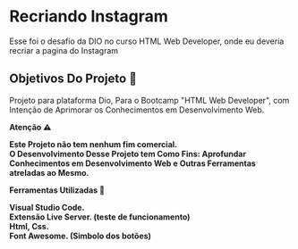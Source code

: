 # Recriando Instagram
 Esse foi o desafio da DIO no curso HTML Web Developer, onde eu deveria recriar a pagina do Instagram

<h2>Objetivos Do Projeto 📣</h2>
<p>Projeto para plataforma Dio, Para o Bootcamp "HTML Web Developer", com Intenção de Aprimorar os Conhecimentos em Desenvolvimento Web.</p>

<strong>Atenção ⚠️<strong>
<p>Este Projeto não tem nenhum fim comercial.<br> O Desenvolvimento Desse Projeto tem Como Fins: Aprofundar Conhecimentos em Desenvolvimento Web e Outras Ferramentas atreladas ao Mesmo.</p>

<strong>Ferramentas Utilizadas 🔧<strong>
<p>Visual Studio Code.<br>
Extensão Live Server. (teste de funcionamento)<br>
Html, Css.<br>
Font Awesome. (Simbolo dos botões)</p> 